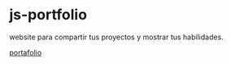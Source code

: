 # js-portfolio

website para compartir tus proyectos y mostrar tus habilidades.

[portafolio](https://js-portafolio.netlify.app/)